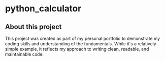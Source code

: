 
# python_calculator

## About this project

This project was created as part of my personal portfolio to demonstrate my coding skills and understanding of the fundamentals. While it's a relatively simple example, it reflects my approach to writing clean, readable, and maintainable code.
